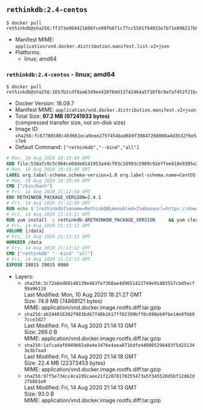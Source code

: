## `rethinkdb:2.4-centos`

```console
$ docker pull rethinkdb@sha256:ff373e004421806fce99fb671c77cc5501f94033e7b71e098217b06527a6c848
```

-	Manifest MIME: `application/vnd.docker.distribution.manifest.list.v2+json`
-	Platforms:
	-	linux; amd64

### `rethinkdb:2.4-centos` - linux; amd64

```console
$ docker pull rethinkdb@sha256:1657b2cdf8aa6349ee420f6dd13742464a5f10f6c9afa7452f21bc77dadb6680
```

-	Docker Version: 18.09.7
-	Manifest MIME: `application/vnd.docker.distribution.manifest.v2+json`
-	Total Size: **97.2 MB (97241933 bytes)**  
	(compressed transfer size, not on-disk size)
-	Image ID: `sha256:fc67788580c45d661eca9eee275f454bad6b9f39847268008a4d3b32f6e5c7e6`
-	Default Command: `["rethinkdb","--bind","all"]`

```dockerfile
# Mon, 10 Aug 2020 18:19:49 GMT
ADD file:538afc0c5c964ce0dde0141953a4dcf03c2d993c5989c92e7fee418e9305e2a3 in / 
# Mon, 10 Aug 2020 18:19:49 GMT
LABEL org.label-schema.schema-version=1.0 org.label-schema.name=CentOS Base Image org.label-schema.vendor=CentOS org.label-schema.license=GPLv2 org.label-schema.build-date=20200809
# Mon, 10 Aug 2020 18:19:49 GMT
CMD ["/bin/bash"]
# Fri, 14 Aug 2020 21:12:58 GMT
ENV RETHINKDB_PACKAGE_VERSION=2.4.1
# Fri, 14 Aug 2020 21:12:59 GMT
RUN echo $'[rethinkdb]\nname=RethinkDB\nenabled=1\nbaseurl=https://download.rethinkdb.com/repository/centos/8/x86_64/\ngpgkey=https://download.rethinkdb.com/repository/raw/pubkey.gpg\ngpgcheck=1\n' >> /etc/yum.repos.d/rethinkdb.repo
# Fri, 14 Aug 2020 21:13:11 GMT
RUN yum install -y rethinkdb-$RETHINKDB_PACKAGE_VERSION 	&& yum clean all
# Fri, 14 Aug 2020 21:13:12 GMT
VOLUME [/data]
# Fri, 14 Aug 2020 21:13:12 GMT
WORKDIR /data
# Fri, 14 Aug 2020 21:13:12 GMT
CMD ["rethinkdb" "--bind" "all"]
# Fri, 14 Aug 2020 21:13:13 GMT
EXPOSE 28015 29015 8080
```

-	Layers:
	-	`sha256:3c72a8ed68140139e483fe7368ae4d9651422749e91483557cbd5ecf99a96110`  
		Last Modified: Mon, 10 Aug 2020 18:21:27 GMT  
		Size: 74.9 MB (74868121 bytes)  
		MIME: application/vnd.docker.image.rootfs.diff.tar.gzip
	-	`sha256:ab244016302f983bd67f48b1617ff02399bff6c698eb9fbe14e9fb697cce3d27`  
		Last Modified: Fri, 14 Aug 2020 21:14:13 GMT  
		Size: 266.0 B  
		MIME: application/vnd.docker.image.rootfs.diff.tar.gzip
	-	`sha256:1afcadaf6949665a0a4e3476e4aea8716dfe440805296483f5d251343e3b7aad`  
		Last Modified: Fri, 14 Aug 2020 21:14:18 GMT  
		Size: 22.4 MB (22373453 bytes)  
		MIME: application/vnd.docker.image.rootfs.diff.tar.gzip
	-	`sha256:97f5e734cc4ca195caee21f22078178255473a5f345528d5bf12d82d2fb8b1e0`  
		Last Modified: Fri, 14 Aug 2020 21:14:13 GMT  
		Size: 93.0 B  
		MIME: application/vnd.docker.image.rootfs.diff.tar.gzip
